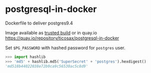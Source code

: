 postgresql-in-docker
====================

Dockerfile to deliver postgres9.4

Image available as [trusted build](https://index.docker.io/u/ticosax/postgresql-in-docker/)
or in quay.io https://quay.io/repository/ticosax/postgresql-in-docker

Set `$PG_PASSWORD` with hashed password for `postgres` user.

```python
>>> import hashlib
>>> 'md5' + hashlib.md5('SuperSecret' + 'postgres').hexdigest()
'md518b44022038e72b9ca9c56530ac5c8d9'
```
